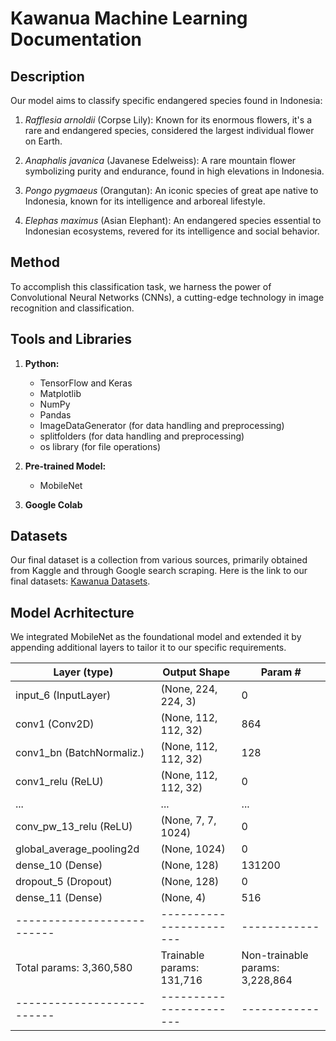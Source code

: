 # Kawanua Machine Learning Documentation

## Description
Our model aims to classify specific endangered species found in Indonesia:

1. *Rafflesia arnoldii* (Corpse Lily): Known for its enormous flowers, it's a rare and endangered species, considered the largest individual flower on Earth.

2. *Anaphalis javanica* (Javanese Edelweiss): A rare mountain flower symbolizing purity and endurance, found in high elevations in Indonesia.

3. *Pongo pygmaeus* (Orangutan): An iconic species of great ape native to Indonesia, known for its intelligence and arboreal lifestyle.

4. *Elephas maximus* (Asian Elephant): An endangered species essential to Indonesian ecosystems, revered for its intelligence and social behavior.

## Method
To accomplish this classification task, we harness the power of Convolutional Neural Networks (CNNs), a cutting-edge technology in image recognition and classification.

## Tools and Libraries
1. **Python:**
   - TensorFlow and Keras
   - Matplotlib
   - NumPy
   - Pandas
   - ImageDataGenerator (for data handling and preprocessing)
   - splitfolders (for data handling and preprocessing)
   - os library (for file operations)

2. **Pre-trained Model:**
   - MobileNet

3. **Google Colab**

## Datasets
Our final dataset is a collection from various sources, primarily obtained from Kaggle and through Google search scraping. Here is the link to our final datasets: [Kawanua Datasets](https://github.com/Kawanua-project/Kawanua-ML/Datasets).

## Model Acrhitecture
We integrated MobileNet as the foundational model and extended it by appending additional layers to tailor it to our specific requirements.

| Layer (type)             | Output Shape          | Param #    |
|--------------------------|-----------------------|------------|
| input_6 (InputLayer)     | (None, 224, 224, 3)   | 0          |
| conv1 (Conv2D)           | (None, 112, 112, 32)  | 864        |
| conv1_bn (BatchNormaliz.)| (None, 112, 112, 32)  | 128        |
| conv1_relu (ReLU)        | (None, 112, 112, 32)  | 0          |
| ...                      | ...                   | ...        |
| conv_pw_13_relu (ReLU)   | (None, 7, 7, 1024)    | 0          |
| global_average_pooling2d | (None, 1024)          | 0          |
| dense_10 (Dense)         | (None, 128)           | 131200     |
| dropout_5 (Dropout)      | (None, 128)           | 0          |
| dense_11 (Dense)         | (None, 4)             | 516        |
|--------------------------|-----------------------|------------|
| Total params: 3,360,580  | Trainable params: 131,716 | Non-trainable params: 3,228,864 |
|--------------------------|-----------------------|------------|
